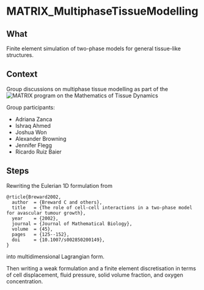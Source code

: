 # MATRIX_MultiphaseTissueModelling

## What
Finite element simulation of two-phase models for general tissue-like structures. 

## Context 
Group discussions on multiphase tissue modelling as part of the ![MATRIX program on the Mathematics of Tissue Dynamics](https://www.matrix-inst.org.au/events/mathematics-of-tissue-dynamics)

Group participants:
  - Adriana Zanca
  - Ishraq Ahmed
  - Joshua Won
  - Alexander Browning
  - Jennifer Flegg
  - Ricardo Ruiz Baier

## Steps 
Rewriting the Eulerian 1D formulation from 

```
@rticle{Breward2002,
  author  = {Breward C and others},
  title   = {The role of cell-cell interactions in a two-phase model for avascular tumour growth},
  year    = {2002},
  journal = {Journal of Mathematical Biology},
  volume  = {45},
  pages   = {125--152},
  doi     = {10.1007/s002850200149},
}
```

into multidimensional Lagrangian form. 

Then writing a weak formulation and a finite element discretisation in terms of cell displacement, fluid pressure, solid volume fraction, and oxygen concentration. 
